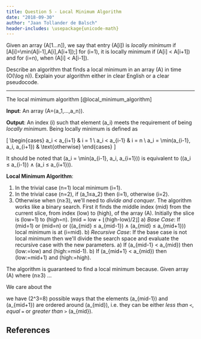 ```yaml
---
title: Question 5 - Local Minimum Algorithm
date: "2018-09-30"
author: "Jaan Tollander de Balsch"
header-includes: \usepackage{unicode-math}
---
```

Given an array \(A[1…n]\), we say that entry \(A[i]\) is *locally minimum* if \[A[i]=\min(A[i-1],A[i],A[i+1]);\] for \(i=1\), it is locally minimum if \(A[i] < A[i+1]\) and for \(i=n\), when \(A[i] < A[i-1]\).

Describe an algorithm that finds a local minimum in an array \(A\) in time \(O(\log n)\). Explain your algorithm either in clear English or a clear pseudocode.

---

The local mimimum algorithm [@local_minimum_algorithm]

**Input**: An array \(A=⟨a_1,…,a_n⟩\).

**Output**: An index \(i\) such that element \(a_i\) meets the requirement of being *locally minimum*. Being locally minimum is defined as

\[
\begin{cases}
a_i < a_{i+1} & i = 1 \\
a_i < a_{i-1} & i = n \\
a_i = \min(a_{i-1}, a_i, a_{i+1}) & \text{otherwise}
\end{cases}
\]

It should be noted that \(a_i = \min(a_{i-1}, a_i, a_{i+1})\) is equivalent to \((a_i ≤ a_{i-1}) ∧ (a_i ≤ a_{i+1})\).

**Local Minimum Algorithm**:

1) In the trivial case \(n=1\) local minimum \(i=1\).
2) In the trivial case \(n=2\), if \(a_1≤a_2\) then \(i=1\), otherwise \(i=2\).
3) Otherwise when \(n≥3\), we'll need to *divide and conquer*. The algorithm works like a binary search. First it finds the middle index \(mid\) from the current slice, from index \(low\) to \(high\), of the array \(A\). Initially the slice is \(low=1\) to \(high=n\). \[mid = low + ⌊(high-low)/2⌋\]
    a) *Base Case*: If \(mid=1\) or \(mid=n\) or \((a_{mid} ≤ a_{mid-1}) ∧ (a_{mid} ≤ a_{mid+1})\) local minimum is at \(i=mid\).
    b) *Recursive Case*: If the base case is not local minimum then we'll divide the search space and evaluate the recursive case with the new parameters.
        a) If \(a_{mid-1} < a_{mid}\) then \(low:=low\) and \(high:=mid-1\).
        b) If \(a_{mid+1} < a_{mid}\) then \(low:=mid+1\) and \(high:=high\).

The algorithm is guaranteed to find a local minimum because. Given array \(A\) where \(n≥3\) ...

We care about the

we have \(2^3=8\) possible ways that the elements \(a_{mid-1}\) and \(a_{mid+1}\) are ordered around \(a_{mid}\), i.e. they can be either *less than* `<`, *equal* `=` or *greater than* `>` \(a_{mid}\).


## References
